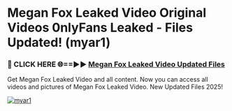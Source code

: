 # Megan Fox Leaked Video Original Videos 0nlyFans Leaked - Files Updated! (myar1)

<h3>🔴 CLICK HERE 🌐==►► <a href="https://tinyurl.com/brd5kh86" rel="nofollow">Megan Fox Leaked Video Updated Files</a></h3>

Get Megan Fox Leaked Video and all content. Now you can access all videos and pictures of Megan Fox Leaked Video. New Updated Files 2025!

[![myar1](https://i.imgur.com/K7sEzmb.gif)](https://tinyurl.com/brd5kh86)
